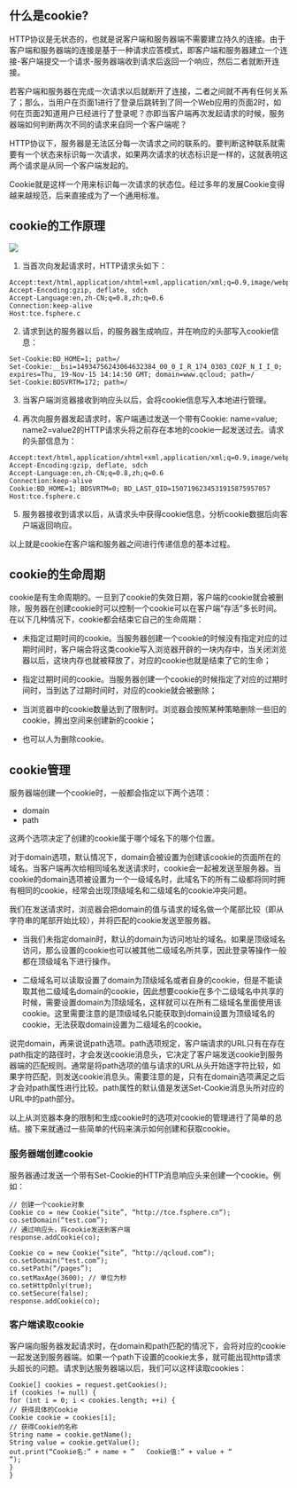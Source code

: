## 什么是cookie? 
HTTP协议是无状态的，也就是说客户端和服务器端不需要建立持久的连接。由于客户端和服务器端的连接是基于一种请求应答模式，即客户端和服务器建立一个连接-客户端提交一个请求-服务器端收到请求后返回一个响应，然后二者就断开连接。

若客户端和服务器在完成一次请求以后就断开了连接，二者之间就不再有任何关系了；那么，当用户在页面1进行了登录后跳转到了同一个Web应用的页面2时，如何在页面2知道用户已经进行了登录呢？亦即当客户端再次发起请求的时候，服务器端如何判断两次不同的请求来自同一个客户端呢？

HTTP协议下，服务器是无法区分每一次请求之间的联系的。要判断这种联系就需要有一个状态来标识每一次请求，如果两次请求的状态标识是一样的，这就表明这两个请求是从同一个客户端发起的。

Cookie就是这样一个用来标识每一次请求的状态位。经过多年的发展Cookie变得越来越规范，后来直接成为了一个通用标准。

## cookie的工作原理

![](http://imgcache.tce.fsphere.cn/image/mccdn.qcloud.com/static/img/58f3b8fb6182198e549315f3192bd11a/image.png)

1) 当首次向发起请求时，HTTP请求头如下：

```
Accept:text/html,application/xhtml+xml,application/xml;q=0.9,image/webp,/;q=0.8 
Accept-Encoding:gzip, deflate, sdch 
Accept-Language:en,zh-CN;q=0.8,zh;q=0.6 
Connection:keep-alive 
Host:tce.fsphere.c
```

2) 请求到达的服务器以后，的服务器生成响应，并在响应的头部写入cookie信息：

```
Set-Cookie:BD_HOME=1; path=/ 
Set-Cookie:__bsi=14934756243064632384_00_0_I_R_174_0303_C02F_N_I_I_0; expires=Thu, 19-Nov-15 14:14:50 GMT; domain=www.qcloud; path=/ 
Set-Cookie:BDSVRTM=172; path=/
```

3) 当客户端浏览器接收到响应头以后，会将cookie信息写入本地进行管理。

4) 再次向服务器发起请求时，客户端通过发送一个带有Cookie: name=value; name2=value2的HTTP请求头将之前存在本地的cookie一起发送过去。请求的头部信息为：

```
Accept:text/html,application/xhtml+xml,application/xml;q=0.9,image/webp,/;q=0.8 
Accept-Encoding:gzip, deflate, sdch 
Accept-Language:en,zh-CN;q=0.8,zh;q=0.6 
Connection:keep-alive 
Cookie:BD_HOME=1; BDSVRTM=0; BD_LAST_QID=1507196234531915875957057 
Host:tce.fsphere.c
```

5) 服务器接收到请求以后，从请求头中获得cookie信息，分析cookie数据后向客户端返回响应。

以上就是cookie在客户端和服务器之间进行传递信息的基本过程。

## cookie的生命周期

cookie是有生命周期的。一旦到了cookie的失效日期，客户端的cookie就会被删除，服务器在创建cookie时可以控制一个cookie可以在客户端“存活”多长时间。在以下几种情况下，cookie都会结束它自己的生命周期：

- 未指定过期时间的cookie。当服务器创建一个cookie的时候没有指定对应的过期时间时，客户端会将这类cookie写入浏览器开辟的一块内存中，当关闭浏览器以后，这块内存也就被释放了，对应的cookie也就是结束了它的生命；

- 指定过期时间的cookie。当服务器创建一个cookie的时候指定了对应的过期时间时，当到达了过期时间时，对应的cookie就会被删除；

- 当浏览器中的cookie数量达到了限制时。浏览器会按照某种策略删除一些旧的cookie，腾出空间来创建新的cookie；

- 也可以人为删除cookie。

## cookie管理
服务器端创建一个cookie时，一般都会指定以下两个选项：

- domain 
- path

这两个选项决定了创建的cookie属于哪个域名下的哪个位置。

对于domain选项，默认情况下，domain会被设置为创建该cookie的页面所在的域名。当客户端再次给相同域名发送请求时，cookie会一起被发送至服务器。当cookie的domain选项被设置为一个一级域名时，此域名下的所有二级都将同时拥有相同的cookie，经常会出现顶级域名和二级域名的cookie冲突问题。

我们在发送请求时，浏览器会把domain的值与请求的域名做一个尾部比较（即从字符串的尾部开始比较），并将匹配的cookie发送至服务器。

- 当我们未指定domain时，默认的domain为访问地址的域名。如果是顶级域名访问，那么设置的cookie也可以被其他二级域名所共享，因此登录等操作一般都在顶级域名下进行操作。

- 二级域名可以读取设置了domain为顶级域名或者自身的cookie，但是不能读取其他二级域名domain的cookie，因此想要cookie在多个二级域名中共享的时候，需要设置domain为顶级域名，这样就可以在所有二级域名里面使用该cookie。这里需要注意的是顶级域名只能获取到domain设置为顶级域名的cookie，无法获取domain设置为二级域名的cookie。

说完domain，再来说说path选项。path选项规定，客户端请求的URL只有在存在path指定的路径时，才会发送cookie消息头，它决定了客户端发送cookie到服务器端的匹配规则。通常是将path选项的值与请求的URL从头开始逐字符比较，如果字符匹配，则发送cookie消息头。需要注意的是，只有在domain选项满足之后才会对path属性进行比较。path属性的默认值是发送Set-Cookie消息头所对应的URL中的path部分。

以上从浏览器本身的限制和生成cookie时的选项对cookie的管理进行了简单的总结。接下来就通过一些简单的代码来演示如何创建和获取cookie。

### 服务器端创建cookie
服务器通过发送一个带有Set-Cookie的HTTP消息响应头来创建一个cookie。例如：

```
// 创建一个cookie对象 
Cookie co = new Cookie(“site”, “http://tce.fsphere.cn“); 
co.setDomain(“test.com”); 
// 通过响应头，将cookie发送到客户端 
response.addCookie(co);

Cookie co = new Cookie(“site”, “http://qcloud.com“); 
co.setDomain(“test.com”); 
co.setPath(“/pages”); 
co.setMaxAge(3600); // 单位为秒 
co.setHttpOnly(true); 
co.setSecure(false); 
response.addCookie(co);
```

### 客户端读取cookie
客户端向服务器发起请求时，在domain和path匹配的情况下，会将对应的cookie一起发送到服务器端。如果一个path下设置的cookie太多，就可能出现http请求头超长的问题。请求到达服务器端以后，我们可以这样读取cookies：

```
Cookie[] cookies = request.getCookies(); 
if (cookies != null) { 
for (int i = 0; i < cookies.length; ++i) { 
// 获得具体的Cookie 
Cookie cookie = cookies[i]; 
// 获得Cookie的名称 
String name = cookie.getName(); 
String value = cookie.getValue(); 
out.print(“Cookie名:” + name + ”   Cookie值:” + value + “
”); 
} 
}
```